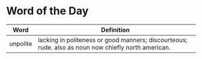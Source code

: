 # Word of the Day

|Word|Definition|
|---|---|
|unpolite|lacking in politeness or good manners; discourteous; rude. also as noun now chiefly north american.|
